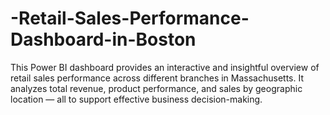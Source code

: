 # -Retail-Sales-Performance-Dashboard-in-Boston
This Power BI dashboard provides an interactive and insightful overview of retail sales performance across different branches in Massachusetts. It analyzes total revenue, product performance, and sales by geographic location — all to support effective business decision-making.
